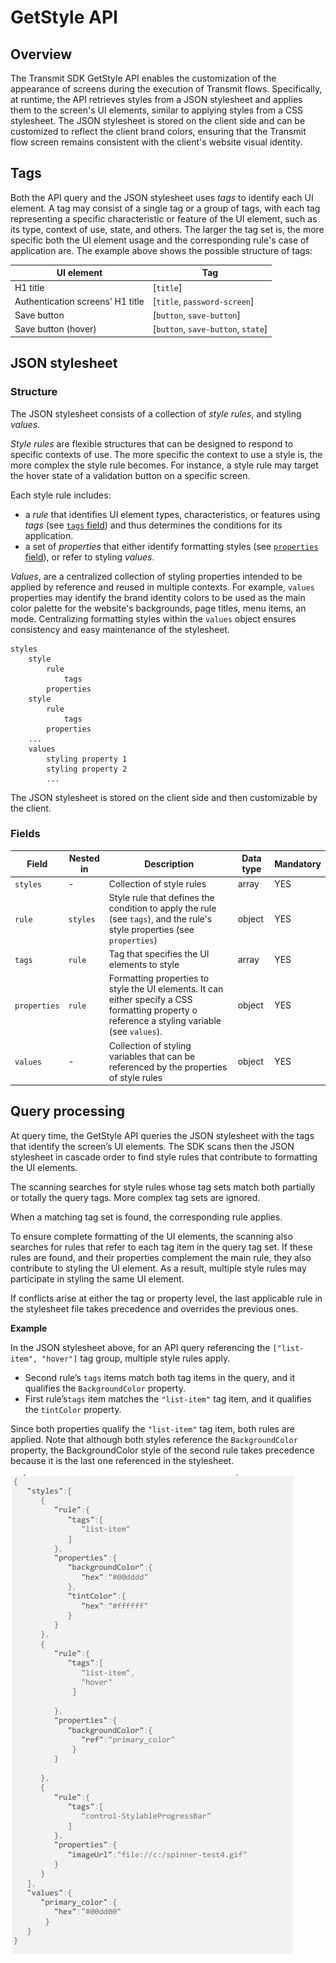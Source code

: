 # GetStyle API

## Overview
The Transmit SDK GetStyle API enables the customization of the appearance of screens during the execution of Transmit flows. Specifically, at runtime, the API retrieves styles from a JSON stylesheet and applies them to the screen's UI elements, similar to applying styles from a CSS stylesheet. The JSON stylesheet is stored on the client side and can be customized to reflect the client brand colors, ensuring that the Transmit flow screen remains consistent with the client's website visual identity. 

## Tags

Both the API query and the JSON stylesheet uses _tags_ to identify each UI element. A tag may consist of a single tag or a group of tags, with each tag representing a specific characteristic or feature of the UI element, such as its type, context of use, state, and others. The larger the tag set is, the more specific both the UI element usage and the corresponding rule's case of application are. The example above shows the possible structure of tags:

| UI element                       | Tag                              |
| -------------------------------- | -------------------------------- |
| H1 title                         | [`title`]                      |
| Authentication screens’ H1 title | [`title`, `password-screen`]     |
| Save button                      | [`button`, `save-button`]        |
| Save button (hover)              | [`button`, `save-button`, `state`] |

## JSON stylesheet 

### Structure

The JSON stylesheet consists of a collection of _style rules_, and styling _values_. 

_Style rules_ are flexible structures that can be designed to respond to specific contexts of use. The more specific the context to use a style is, the more complex the style rule becomes. For instance, a style rule may target the hover state of a validation button on a specific screen.

Each style rule includes:
- a _rule_ that identifies UI element types, characteristics, or features using _tags_ (see [`tags` field](#fields)) and thus determines the conditions for its application.
- a set of _properties_ that either identify formatting styles (see [`properties` field](#fields)), or refer to styling _values_.

_Values_, are a centralized collection of  styling properties intended to be applied by reference and reused in multiple contexts. For example, `values` properties may identify the brand identity colors to be used as the  main color palette for the website's backgrounds, page titles, menu items, an mode. Centralizing formatting styles within the `values` object ensures consistency and easy maintenance of the stylesheet. 

```
styles
    style
        rule
            tags
        properties
    style
        rule
            tags
        properties
    ...
    values
        styling property 1
        styling property 2
        ...
```
The JSON stylesheet is stored on the client side and then customizable by the client.

### Fields

| Field                | Nested in            | Description                                             | Data type | Mandatory |
| -------------------- | -------------------- | ------------------------------------------------------- | --------- | --------- |
| `styles `          | -                   | Collection of style rules                                  | array     | YES       |
| `rule`             | `styles `          | Style rule that defines the condition to apply the rule (see `tags`), and the rule's style properties (see `properties`)  | object    | YES       |
| `tags `            | `rule `            | Tag that specifies the UI elements to style                                     | array     | YES       |
| `properties`       | `rule `            | Formatting properties to style the UI elements. It can either specify a CSS formatting property o reference a styling variable (see `values`).          | object    | YES       |
| `values `          | -                  | Collection of styling variables that can be referenced by the properties of style rules         | object    | YES       |

## Query processing
At query time, the GetStyle API queries the JSON stylesheet with the tags that identify the screen’s UI elements. The SDK scans then the JSON stylesheet in cascade order to find style rules that contribute to formatting the UI elements. 

The scanning searches for style rules whose tag sets match both partially or totally the query tags. More complex tag sets are ignored.


 When a matching tag set is found, the corresponding rule applies.

To ensure complete formatting of the UI elements, the scanning also searches for rules that refer to each tag item in the query tag set. If these rules are found, and their properties complement the main rule, they also contribute to styling the UI element. As a result, multiple style rules may participate in styling the same UI element.

If conflicts arise at either the tag or property level, the last applicable rule in the stylesheet file takes precedence and overrides the previous ones.

**Example**

In the JSON stylesheet above, for an API query referencing the `["list-item", "hover"]` tag group, multiple style rules apply.

- Second rule’s `tags` items match both tag items in the query, and it qualifies the `BackgroundColor` property.
- First rule’s`tags` item matches the `"list-item"` tag item, and it qualifies the `tintColor` property.

Since both properties qualify the `"list-item"` tag item, both rules are applied. Note that although both styles reference the `BackgroundColor` property, the BackgroundColor style of the second rule takes precedence because it is the last one referenced in the stylesheet.

![stylehsheet img](stylesheetexample.JPG)
